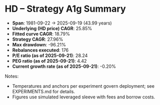 # HD – Strategy A1g Summary

- **Span**: 1981-09-22 → 2025-09-19 (43.99 years)
- **Underlying (HD price) CAGR**: 25.85%
- **Fitted curve CAGR**: 18.79%
- **Strategy CAGR**: 27.96%
- **Max drawdown**: -96.21%
- **Rebalances executed**: 176
- **P/E ratio (as of 2025-09-21)**: 28.24
- **PEG ratio (as of 2025-09-21)**: 4.42
- **Current growth rate (as of 2025-09-21)**: -0.20%

Notes:

- Temperatures and anchors per experiment govern deployment; see EXPERIMENTS.md for details.
- Figures use simulated leveraged sleeve with fees and borrow costs.

